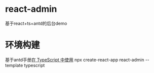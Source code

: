 # react-admin
基于react+ts+antd的后台demo

# 环境构建
基于antd手册[在 TypeScript 中使用](https://ant.design/docs/react/use-in-typescript-cn)
npx create-react-app react-admin --template typescript